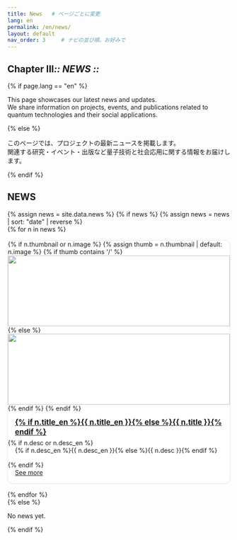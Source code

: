 ```yaml
---
title: News   # ページごとに変更
lang: en
permalink: /en/news/
layout: default
nav_order: 3     # ナビの並び順。お好みで
---
```


<section class="hero" data-reveal>
  <h1 class="chapter glitch" data-shadow="Chapter III :: NEWS ::">
    <span>Chapter&nbsp;III</span><em>:: NEWS ::</em>
  </h1>
  {% if page.lang == "en" %}
    <p class="lead">This page showcases our latest news and updates.<br />
    We share information on projects, events, and publications related to quantum technologies and their social applications.</p>
  {% else %}
    <p class="lead">このページでは、プロジェクトの最新ニュースを掲載します。<br />
    関連する研究・イベント・出版など量子技術と社会応用に関する情報をお届けします。</p>
  {% endif %}
</section>

<!-- News Section -->
<section id="news" data-reveal>
  <h2>NEWS</h2>
  <style>
    /* Simple grid for news cards */
    #news .cards{
      display: grid;
      grid-template-columns: repeat(auto-fit, minmax(260px, 1fr));
      gap: 1rem;
      align-items: stretch;
    }
    #news .card{
      display: flex;
      flex-direction: column;
      border: 1px solid var(--c-border, #e5e5e5);
      border-radius: 12px;
      overflow: hidden;
      background: #fff;
      box-shadow: 0 1px 2px rgba(0,0,0,.04);
    }
    #news .card img{
      width: 100%;
      height: 160px;
      object-fit: cover;
      display: block;
    }
    #news .card h4{
      margin: 0.75rem 1rem 0.25rem;
      font-size: 1.05rem;
      line-height: 1.35;
    }
    #news .card p{
      margin: 0 1rem 1rem;
    }
    #news .card .btn-quest{
      margin: 0 1rem 1rem;
      align-self: flex-start;
    }
    @media (max-width: 600px){
      #news .card img{ height: 140px; }
    }
  </style>
  {% assign news = site.data.news %}
  {% if news %}
    {% assign news = news | sort: "date" | reverse %}
    <div class="cards">
    {% for n in news %}
      <div class="card" data-reveal>
        {% if n.thumbnail or n.image %}
          {% assign thumb = n.thumbnail | default: n.image %}
          {% if thumb contains '/' %}
            <img src="{{ thumb | relative_url }}" alt="">
          {% else %}
            <img src="{{ '/assets/img/news/' | append: thumb | relative_url }}" alt="">
          {% endif %}
        {% endif %}
        <h4 class="news-title">
          <a href="{{ '/news/' | append: n.slug | relative_url }}">
            {% if n.title_en %}{{ n.title_en }}{% else %}{{ n.title }}{% endif %}
          </a>
        </h4>
        {% if n.desc or n.desc_en %}
        <p class="news-desc">{% if n.desc_en %}{{ n.desc_en }}{% else %}{{ n.desc }}{% endif %}</p>
        {% endif %}
        <a href="{{ '/news/' | append: n.slug | relative_url }}" class="btn-quest">See more</a>
      </div>
    {% endfor %}
    </div>
  {% else %}
    <p>No news yet.</p>
  {% endif %}
</section>